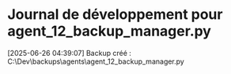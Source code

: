 # Journal de développement pour agent_12_backup_manager.py

[2025-06-26 04:39:07] Backup créé : C:\Dev\backups\agents\agent_12_backup_manager.py
